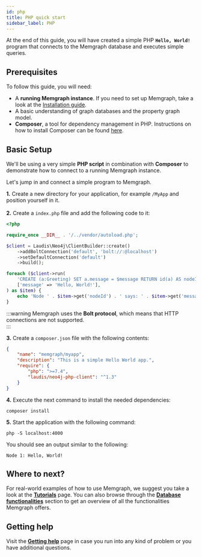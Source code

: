 ```yaml
---
id: php
title: PHP quick start
sidebar_label: PHP
---
```


At the end of this guide, you will have created a simple PHP **`Hello, World!`** program that connects to the Memgraph database and executes simple queries.

## Prerequisites

To follow this guide, you will need:
* A **running Memgraph instance**. If you need to set up Memgraph, take a look at the [Installation guide](/getting-started/installation/installation.md).
* A basic understanding of graph databases and the property graph model.
* **Composer**, a tool for dependency management in PHP. Instructions on how to install Composer can be found [here](https://getcomposer.org/doc/00-intro.md).

## Basic Setup

We'll be using a very simple **PHP script** in combination with **Composer** to demonstrate how to connect to a running Memgraph instance.

Let's jump in and connect a simple program to Memgraph.

**1.** Create a new directory for your application, for example `/MyApp` and position yourself in it.<br />  
**2.** Create a `index.php` file and add the following code to it:

```php
<?php

require_once __DIR__ . '/../vendor/autoload.php';

$client = Laudis\Neo4j\ClientBuilder::create()
    ->addBoltConnection('default', 'bolt://:@localhost')
    ->setDefaultConnection('default')
    ->build();

foreach ($client->run(
    'CREATE (a:Greeting) SET a.message = $message RETURN id(a) AS nodeId, a.message AS message',
    ['message' => 'Hello, World!'],
) as $item) {
    echo 'Node ' . $item->get('nodeId') . ' says: ' . $item->get('message');
}
```

:::warning
Memgraph uses the **Bolt protocol**, which means that HTTP connections are not supported.	 
:::

**3.** Create a `composer.json` file with the following contents:

```json
{
    "name": "memgraph/myapp",
    "description": "This is a simple Hello World app.",
    "require": {
        "php": ">=7.4",
        "laudis/neo4j-php-client": "^1.3"
    }
}
```

**4.** Execute the next command to install the needed dependencies:

```
composer install
```

**5.** Start the application with the following command:

```
php -S localhost:4000
```

You should see an output similar to the following:

```
Node 1: Hello, World!
```

## Where to next?

For real-world examples of how to use Memgraph, we suggest you take a look at the **[Tutorials](/tutorials/tutorials.md)** page. 
You can also browse through the **[Database functionalities](/database-functionalities/database-functionalities.md)** section to get an overview of all the functionalities Memgraph offers.

## Getting help

Visit the **[Getting help](/getting-help/getting-help.md)** page in case you run into any kind of problem or you have additional questions.
